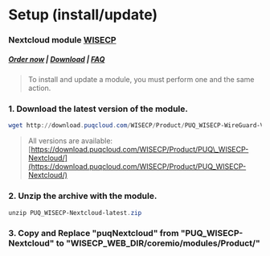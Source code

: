 # Setup (install/update)

### Nextcloud module **[WISECP](https://puqcloud.com/link.php?id=78)** 

##### [Order now](https://puqcloud.com/index.php?rp=/store/wisecp-module-nextcloud) | [Download](https://download.puqcloud.com/WISECP/Product/PUQ_WISECP-Nextcloud/) | [FAQ](https://faq.puqcloud.com/)

>To install and update a module, you must perform one and the same action.

  

### 1. Download the latest version of the module.

```Powershell
wget http://download.puqcloud.com/WISECP/Product/PUQ_WISECP-WireGuard-VPN/PUQ_WISECP-Nextcloud-latest.zip
```

>All versions are available: [https://download.puqcloud.com/WISECP/Product/PUQ\_WISECP-Nextcloud/](https://download.puqcloud.com/WISECP/Product/PUQ_WISECP-Nextcloud/)

  

### 2. Unzip the archive with the module.

```Powershell
unzip PUQ_WISECP-Nextcloud-latest.zip
```

  

### 3. Copy and Replace "puqNextcloud" from "PUQ\_WISECP-Nextcloud" to "WISECP\_WEB\_DIR/coremio/modules/Product/"